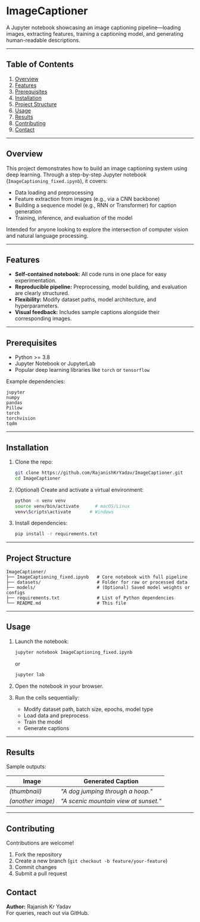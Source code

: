 # ImageCaptioner

A Jupyter notebook showcasing an image captioning pipeline—loading images, extracting features, training a captioning model, and generating human-readable descriptions.

---

## Table of Contents

1. [Overview](#overview)  
2. [Features](#features)  
3. [Prerequisites](#prerequisites)  
4. [Installation](#installation)  
5. [Project Structure](#project-structure)  
6. [Usage](#usage)  
7. [Results](#results)  
8. [Contributing](#contributing)  
9. [Contact](#contact)  

---

## Overview

This project demonstrates how to build an image captioning system using deep learning. Through a step-by-step Jupyter notebook (`ImageCaptioning_fixed.ipynb`), it covers:

- Data loading and preprocessing  
- Feature extraction from images (e.g., via a CNN backbone)  
- Building a sequence model (e.g., RNN or Transformer) for caption generation  
- Training, inference, and evaluation of the model  

Intended for anyone looking to explore the intersection of computer vision and natural language processing.

---

## Features

- **Self-contained notebook:** All code runs in one place for easy experimentation.  
- **Reproducible pipeline:** Preprocessing, model building, and evaluation are clearly structured.  
- **Flexibility:** Modify dataset paths, model architecture, and hyperparameters.  
- **Visual feedback:** Includes sample captions alongside their corresponding images.

---

## Prerequisites

- Python >= 3.8  
- Jupyter Notebook or JupyterLab  
- Popular deep learning libraries like `torch` or `tensorflow`  

Example dependencies:

```text
jupyter
numpy
pandas
Pillow
torch
torchvision
tqdm
```

---

## Installation

1. Clone the repo:

   ```bash
   git clone https://github.com/RajanishKrYadav/ImageCaptioner.git
   cd ImageCaptioner
   ```

2. (Optional) Create and activate a virtual environment:

   ```bash
   python -m venv venv
   source venv/bin/activate      # macOS/Linux
   venv\Scripts\activate       # Windows
   ```

3. Install dependencies:

   ```bash
   pip install -r requirements.txt
   ```

---

## Project Structure

```
ImageCaptioner/
├── ImageCaptioning_fixed.ipynb   # Core notebook with full pipeline
├── datasets/                     # Folder for raw or processed data
├── models/                       # (Optional) Saved model weights or configs
├── requirements.txt              # List of Python dependencies
└── README.md                     # This file
```

---

## Usage

1. Launch the notebook:

   ```bash
   jupyter notebook ImageCaptioning_fixed.ipynb
   ```

   or

   ```bash
   jupyter lab
   ```

2. Open the notebook in your browser.

3. Run the cells sequentially:
   - Modify dataset path, batch size, epochs, model type
   - Load data and preprocess
   - Train the model
   - Generate captions

---

## Results

Sample outputs:

| Image            | Generated Caption                |
|------------------|----------------------------------|
| *(thumbnail)*     | *"A dog jumping through a hoop."* |
| *(another image)* | *"A scenic mountain view at sunset."* |

---

## Contributing

Contributions are welcome!  

1. Fork the repository  
2. Create a new branch (`git checkout -b feature/your-feature`)  
3. Commit changes  
4. Submit a pull request  



## Contact

**Author:** Rajanish Kr Yadav  
For queries, reach out via GitHub.
